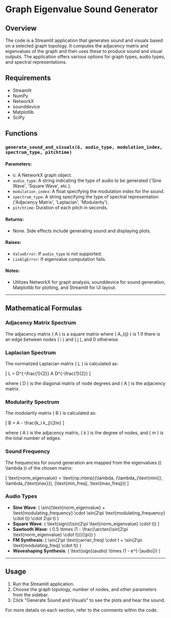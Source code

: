 # Graph Eigenvalue Sound Generator

## Overview

The code is a Streamlit application that generates sound and visuals based on a selected graph topology. It computes the adjacency matrix and eigenvalues of the graph and then uses these to produce sound and visual outputs. The application offers various options for graph types, audio types, and spectral representations.

## Requirements

- Streamlit
- NumPy
- NetworkX
- sounddevice
- Matplotlib
- SciPy

## Functions

### `generate_sound_and_visuals(G, audio_type, modulation_index, spectrum_type, pitchtime)`

#### Parameters:

- `G`: A NetworkX graph object.
- `audio_type`: A string indicating the type of audio to be generated ('Sine Wave', 'Square Wave', etc.).
- `modulation_index`: A float specifying the modulation index for the sound.
- `spectrum_type`: A string specifying the type of spectral representation ('Adjacency Matrix', 'Laplacian', 'Modularity').
- `pitchtime`: Duration of each pitch in seconds.

#### Returns:
- None. Side effects include generating sound and displaying plots.

#### Raises:
- `ValueError`: If `audio_type` is not supported.
- `LinAlgError`: If eigenvalue computation fails.

#### Notes:
- Utilizes NetworkX for graph analysis, sounddevice for sound generation, Matplotlib for plotting, and Streamlit for UI layout.

---

## Mathematical Formulas

### Adjacency Matrix Spectrum

The adjacency matrix \( A \) is a square matrix where \( A_{ij} \) is 1 if there is an edge between nodes \( i \) and \( j \), and 0 otherwise.

### Laplacian Spectrum

The normalized Laplacian matrix \( L \) is calculated as:

\[
L = D^{-\frac{1}{2}} A D^{-\frac{1}{2}}
\]

where \( D \) is the diagonal matrix of node degrees and \( A \) is the adjacency matrix.

### Modularity Spectrum

The modularity matrix \( B \) is calculated as:

\[
B = A - \frac{k_i k_j}{2m}
\]

where \( A \) is the adjacency matrix, \( k \) is the degree of nodes, and \( m \) is the total number of edges.

### Sound Frequency

The frequencies for sound generation are mapped from the eigenvalues (\( \lambda \)) of the chosen matrix:

\[
\text{norm\_eigenvalue} = \text{np.interp}(\lambda, (\lambda_{\text{min}}, \lambda_{\text{max}}), (\text{min\_freq}, \text{max\_freq}))
\]

### Audio Types

- **Sine Wave**: \( \sin((\text{norm\_eigenvalue} + \text{modulating\_frequency} \cdot \sin(2\pi \text{modulating\_frequency} \cdot t)) \cdot 2\pi t) \)
- **Square Wave**: \( \text{sign}(\sin(2\pi \text{norm\_eigenvalue} \cdot t)) \)
- **Sawtooth Wave**: \( 0.5 \times (1 - \frac{\arctan(\sin(2\pi \text{norm\_eigenvalue} \cdot t))}{\pi}) \)
- **FM Synthesis**: \( \sin(2\pi \text{carrier\_freq} \cdot t + \sin(2\pi \text{modulating\_freq} \cdot t)) \)
- **Waveshaping Synthesis**: \( \text{sign}(audio) \times (1 - e^{-|audio|}) \)

---

## Usage

1. Run the Streamlit application.
2. Choose the graph topology, number of nodes, and other parameters from the sidebar.
3. Click "Generate Sound and Visuals" to see the plots and hear the sound.

For more details on each section, refer to the comments within the code.